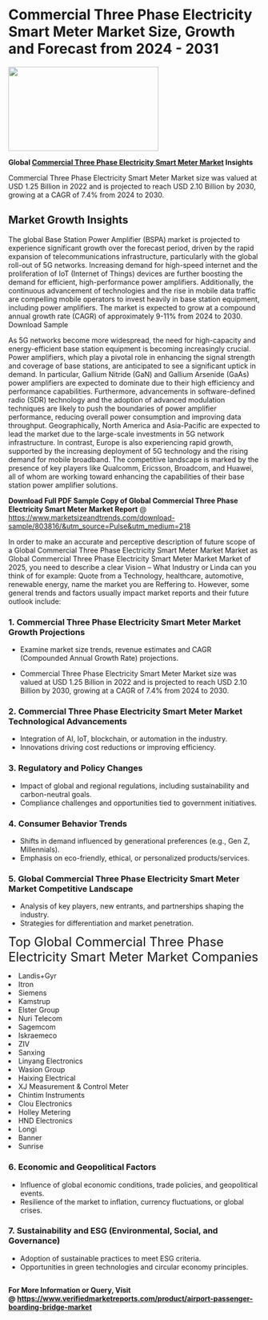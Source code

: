 <H1>Commercial Three Phase Electricity Smart Meter Market Size, Growth and Forecast from 2024 - 2031</H1><img class="aligncenter size-medium wp-image-584254" src="https://thirdeyenews.in/wp-content/uploads/2024/09/Global-Market-Research-300x168.jpeg" alt="" width="300" height="168" /><p><strong>Global&nbsp;<a href="https://www.marketsizeandtrends.com/download-sample/803816/&amp;utm_source=Pulse&amp;utm_medium=218">Commercial Three Phase Electricity Smart Meter Market</a> Insights</strong></p><p>Commercial Three Phase Electricity Smart Meter Market size was valued at USD 1.25 Billion in 2022 and is projected to reach USD 2.10 Billion by 2030, growing at a CAGR of 7.4% from 2024 to 2030.</p><p><h2>Market Growth Insights</h2> <p>The global Base Station Power Amplifier (BSPA) market is projected to experience significant growth over the forecast period, driven by the rapid expansion of telecommunications infrastructure, particularly with the global roll-out of 5G networks. Increasing demand for high-speed internet and the proliferation of IoT (Internet of Things) devices are further boosting the demand for efficient, high-performance power amplifiers. Additionally, the continuous advancement of technologies and the rise in mobile data traffic are compelling mobile operators to invest heavily in base station equipment, including power amplifiers. The market is expected to grow at a compound annual growth rate (CAGR) of approximately 9-11% from 2024 to 2030. Download Sample </p> <p>As 5G networks become more widespread, the need for high-capacity and energy-efficient base station equipment is becoming increasingly crucial. Power amplifiers, which play a pivotal role in enhancing the signal strength and coverage of base stations, are anticipated to see a significant uptick in demand. In particular, Gallium Nitride (GaN) and Gallium Arsenide (GaAs) power amplifiers are expected to dominate due to their high efficiency and performance capabilities. Furthermore, advancements in software-defined radio (SDR) technology and the adoption of advanced modulation techniques are likely to push the boundaries of power amplifier performance, reducing overall power consumption and improving data throughput. Geographically, North America and Asia-Pacific are expected to lead the market due to the large-scale investments in 5G network infrastructure. In contrast, Europe is also experiencing rapid growth, supported by the increasing deployment of 5G technology and the rising demand for mobile broadband. The competitive landscape is marked by the presence of key players like Qualcomm, Ericsson, Broadcom, and Huawei, all of whom are working toward enhancing the capabilities of their base station power amplifier solutions. </p><p><span class=""><strong>Download Full PDF Sample Copy of Global Commercial Three Phase Electricity Smart Meter Market Report</strong> @ <a href="https://www.marketsizeandtrends.com/download-sample/803816/&amp;utm_source=Pulse&amp;utm_medium=218" target="_blank">https://www.marketsizeandtrends.com/download-sample/803816/&amp;utm_source=Pulse&amp;utm_medium=218</a></span></p><p>In order to make an accurate and perceptive description of future scope of a Global&nbsp;Commercial Three Phase Electricity Smart Meter Market Market as Global&nbsp;Commercial Three Phase Electricity Smart Meter Market Market of 2025, you need to describe a clear Vision &ndash; What Industry or Linda can you think of for example: Quote from a Technology, healthcare, automotive, renewable energy, name the market you are Reffering to. However, some general trends and factors usually impact market reports and their future outlook include:</p><h3>1.&nbsp;<strong>Commercial Three Phase Electricity Smart Meter Market Growth Projections</strong></h3><ul><li>Examine market size trends, revenue estimates and CAGR (Compounded Annual Growth Rate) projections.</li><li><p>Commercial Three Phase Electricity Smart Meter Market size was valued at USD 1.25 Billion in 2022 and is projected to reach USD 2.10 Billion by 2030, growing at a CAGR of 7.4% from 2024 to 2030.</p></li></ul><h3>2.&nbsp;<strong>Commercial Three Phase Electricity Smart Meter Market Technological Advancements</strong></h3><ul><li>Integration of AI, IoT, blockchain, or automation in the industry.</li><li>Innovations driving cost reductions or improving efficiency.</li></ul><h3>3.&nbsp;<strong>Regulatory and Policy Changes</strong></h3><ul><li>Impact of global and regional regulations, including sustainability and carbon-neutral goals.</li><li>Compliance challenges and opportunities tied to government initiatives.</li></ul><h3>4.&nbsp;<strong>Consumer Behavior Trends</strong></h3><ul><li>Shifts in demand influenced by generational preferences (e.g., Gen Z, Millennials).</li><li>Emphasis on eco-friendly, ethical, or personalized products/services.</li></ul><h3>5.&nbsp;<strong>Global Commercial Three Phase Electricity Smart Meter Market Competitive Landscape</strong></h3><ul><li>Analysis of key players, new entrants, and partnerships shaping the industry.</li><li>Strategies for differentiation and market penetration.</li></ul><p data-pm-slice="1 1 []"><span style="color: inherit; font-family: inherit; font-size: 25px;">Top Global Commercial Three Phase Electricity Smart Meter Market Companies</span></p><div class="" data-test-id=""><p><li>Landis+Gyr</li><li> Itron</li><li> Siemens</li><li> Kamstrup</li><li> Elster Group</li><li> Nuri Telecom</li><li> Sagemcom</li><li> Iskraemeco</li><li> ZIV</li><li> Sanxing</li><li> Linyang Electronics</li><li> Wasion Group</li><li> Haixing Electrical</li><li> XJ Measurement & Control Meter</li><li> Chintim Instruments</li><li> Clou Electronics</li><li> Holley Metering</li><li> HND Electronics</li><li> Longi</li><li> Banner</li><li> Sunrise</li></p></div><h3>6.&nbsp;<strong>Economic and Geopolitical Factors</strong></h3><ul><li>Influence of global economic conditions, trade policies, and geopolitical events.</li><li>Resilience of the market to inflation, currency fluctuations, or global crises.</li></ul><h3>7.&nbsp;<strong>Sustainability and ESG (Environmental, Social, and Governance)</strong></h3><ul><li>Adoption of sustainable practices to meet ESG criteria.</li><li>Opportunities in green technologies and circular economy principles.</li></ul><h2><strong style="font-size: 14px;">For More Information or Query, Visit @&nbsp;</strong><a style="background-color: #ffffff; font-size: 14px;" href="https://www.marketsizeandtrends.com/report/commercial-three-phase-electricity-smart-meter-market/" target="_blank">https://www.verifiedmarketreports.com/product/airport-passenger-boarding-bridge-market</a></h2>

